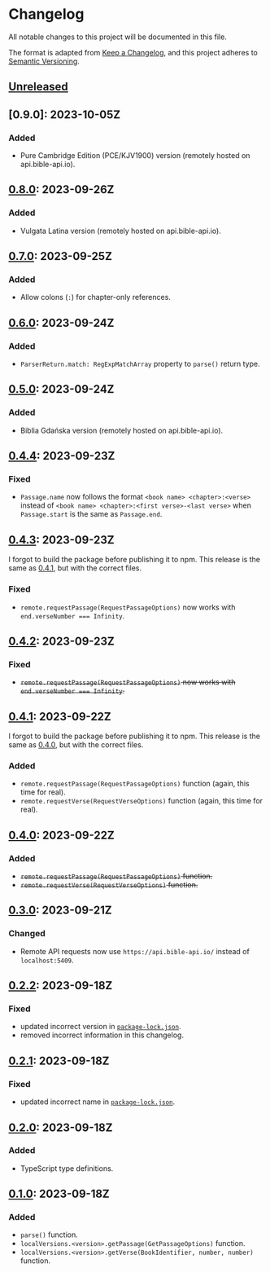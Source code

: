 # Changelog

All notable changes to this project will be documented in this file.

The format is adapted from [Keep a Changelog](https://keepachangelog.com/en/1.1.0/),
and this project adheres to [Semantic Versioning](https://semver.org/spec/v2.0.0.html).

## [Unreleased]

## [0.9.0]: 2023-10-05Z

### Added

- Pure Cambridge Edition (PCE/KJV1900) version (remotely hosted on
  api.bible-api.io).

## [0.8.0]: 2023-09-26Z

### Added

- Vulgata Latina version (remotely hosted on api.bible-api.io).

## [0.7.0]: 2023-09-25Z

### Added

- Allow colons (`:`) for chapter-only references.

## [0.6.0]: 2023-09-24Z

### Added

- `ParserReturn.match: RegExpMatchArray` property to `parse()` return type.

## [0.5.0]: 2023-09-24Z

### Added

- Biblia Gdańska version (remotely hosted on api.bible-api.io).

## [0.4.4]: 2023-09-23Z

### Fixed

- `Passage.name` now follows the format `<book name> <chapter>:<verse>` instead
  of `<book name> <chapter>:<first verse>-<last verse>` when `Passage.start` is
  the same as `Passage.end`.

## [0.4.3]: 2023-09-23Z

I forgot to build the package before publishing it to npm. This release is the
same as [0.4.1], but with the correct files.

### Fixed

- `remote.requestPassage(RequestPassageOptions)` now works with
  `end.verseNumber === Infinity`.

## [0.4.2]: 2023-09-23Z

### Fixed

- ~~`remote.requestPassage(RequestPassageOptions)` now works with
  `end.verseNumber === Infinity`.~~

## [0.4.1]: 2023-09-22Z

I forgot to build the package before publishing it to npm. This release is the
same as [0.4.0], but with the correct files.

### Added

- `remote.requestPassage(RequestPassageOptions)` function (again, this time for real).
- `remote.requestVerse(RequestVerseOptions)` function (again, this time for real).

## [0.4.0]: 2023-09-22Z

### Added

- ~~`remote.requestPassage(RequestPassageOptions)` function.~~
- ~~`remote.requestVerse(RequestVerseOptions)` function.~~

## [0.3.0]: 2023-09-21Z

### Changed

- Remote API requests now use `https://api.bible-api.io/` instead of `localhost:5409`.

## [0.2.2]: 2023-09-18Z

### Fixed

- updated incorrect version in [`package-lock.json`](./package-lock.json).
- removed incorrect information in this changelog.

## [0.2.1]: 2023-09-18Z

### Fixed

- updated incorrect name in [`package-lock.json`](./package-lock.json).

## [0.2.0]: 2023-09-18Z

### Added

- TypeScript type definitions.

## [0.1.0]: 2023-09-18Z

### Added

- `parse()` function.
- `localVersions.<version>.getPassage(GetPassageOptions)` function.
- `localVersions.<version>.getVerse(BookIdentifier, number, number)` function.

[unreleased]: https://github.com/bible-api-io/bible-api/compare/latest...HEAD
[0.8.0]: https://github.com/bible-api-io/bible-api/compare/v0.7.0...v0.8.0
[0.7.0]: https://github.com/bible-api-io/bible-api/compare/v0.6.0...v0.7.0
[0.6.0]: https://github.com/bible-api-io/bible-api/compare/v0.5.0...v0.6.0
[0.5.0]: https://github.com/bible-api-io/bible-api/compare/v0.4.4...v0.5.0
[0.4.4]: https://github.com/bible-api-io/bible-api/compare/v0.4.3...v0.4.4
[0.4.3]: https://github.com/bible-api-io/bible-api/compare/v0.4.2...v0.4.3
[0.4.2]: https://github.com/bible-api-io/bible-api/compare/v0.4.1...v0.4.2
[0.4.1]: https://github.com/bible-api-io/bible-api/compare/v0.4.0...v0.4.1
[0.4.0]: https://github.com/bible-api-io/bible-api/compare/v0.3.0...v0.4.0
[0.3.0]: https://github.com/bible-api-io/bible-api/compare/v0.2.2...v0.3.0
[0.2.2]: https://github.com/bible-api-io/bible-api/compare/v0.2.1...v0.2.2
[0.2.1]: https://github.com/bible-api-io/bible-api/compare/v0.2.0...v0.2.1
[0.2.0]: https://github.com/bible-api-io/bible-api/compare/v0.1.0...v0.2.0
[0.1.0]: https://github.com/bible-api-io/bible-api/compare/v0.0.0...v0.1.0
